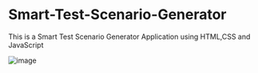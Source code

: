 # Smart-Test-Scenario-Generator
This is a Smart Test Scenario Generator Application using HTML,CSS and JavaScript

![image](https://github.com/user-attachments/assets/58d66a09-5eb2-4e07-a0a2-056d3e6fa12e)

